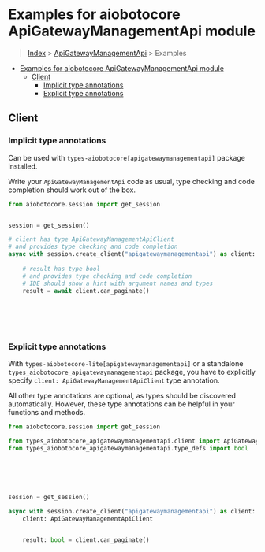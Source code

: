 <a id="examples-for-aiobotocore-apigatewaymanagementapi-module"></a>

# Examples for aiobotocore ApiGatewayManagementApi module

> [Index](../README.md) > [ApiGatewayManagementApi](./README.md) > Examples

- [Examples for aiobotocore ApiGatewayManagementApi module](#examples-for-aiobotocore-apigatewaymanagementapi-module)
  - [Client](#client)
    - [Implicit type annotations](#implicit-type-annotations)
    - [Explicit type annotations](#explicit-type-annotations)

<a id="client"></a>

## Client

<a id="implicit-type-annotations"></a>

### Implicit type annotations

Can be used with `types-aiobotocore[apigatewaymanagementapi]` package
installed.

Write your `ApiGatewayManagementApi` code as usual, type checking and code
completion should work out of the box.

```python
from aiobotocore.session import get_session


session = get_session()

# client has type ApiGatewayManagementApiClient
# and provides type checking and code completion
async with session.create_client("apigatewaymanagementapi") as client:
    
    # result has type bool
    # and provides type checking and code completion
    # IDE should show a hint with argument names and types
    result = await client.can_paginate()
    

    

    
```

<a id="explicit-type-annotations"></a>

### Explicit type annotations

With `types-aiobotocore-lite[apigatewaymanagementapi]` or a standalone
`types_aiobotocore_apigatewaymanagementapi` package, you have to explicitly
specify `client: ApiGatewayManagementApiClient` type annotation.

All other type annotations are optional, as types should be discovered
automatically. However, these type annotations can be helpful in your functions
and methods.

```python
from aiobotocore.session import get_session

from types_aiobotocore_apigatewaymanagementapi.client import ApiGatewayManagementApiClient
from types_aiobotocore_apigatewaymanagementapi.type_defs import bool






session = get_session()

async with session.create_client("apigatewaymanagementapi") as client:
    client: ApiGatewayManagementApiClient

    
    result: bool = client.can_paginate()
    

    

    
```
